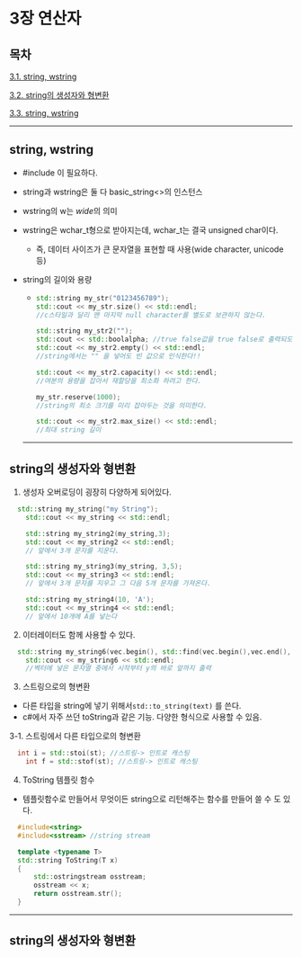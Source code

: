# 3장 연산자

## 목차

[3.1. string, wstring](#1)

[3.2. string의 생성자와 형변환](#2)

[3.3. string, wstring](#3)





********
<div id ="1"></div>

## string, wstring

- #include<string> 이 필요하다.
- string과 wstring은 둘 다 basic_string<>의 인스턴스
- wstring의 w는 *wide*의 의미
- wstring은 wchar_t형으로 받아지는데, wchar_t는 결국 unsigned char이다.
  - 즉, 데이터 사이즈가 큰 문자열을 표현할 때 사용(wide character, unicode 등)

- string의 길이와 용량
	- ```c++
	  std::string my_str("0123456789");
	  std::cout << my_str.size() << std::endl;
	  //c스타일과 달리 맨 마지막 null character를 별도로 보관하지 않는다.

	  std::string my_str2("");
	  std::cout << std::boolalpha; //true false값을 true false로 출력되도록 함
	  std::cout << my_str2.empty() << std::endl;
	  //string에서는 "" 을 넣어도 빈 값으로 인식한다!!

	  std::cout << my_str2.capacity() << std::endl;
	  //여분의 용량을 잡아서 재할당을 최소화 하려고 한다.

	  my_str.reserve(1000); 
	  //string의 최소 크기를 미리 잡아두는 것을 의미한다.

	  std::cout << my_str2.max_size() << std::endl;
	  //최대 string 길이	
	  ```
  
  ********
<div id ="2"></div>
  
## string의 생성자와 형변환
  
  1. 생성자 오버로딩이 굉장히 다양하게 되어있다.
  
  ``` c++
    std::string my_string("my String");
	  std::cout << my_string << std::endl;

	  std::string my_string2(my_string,3);
	  std::cout << my_string2 << std::endl;
	  // 앞에서 3개 문자를 지운다.

	  std::string my_string3(my_string, 3,5);
	  std::cout << my_string3 << std::endl;
	  // 앞에서 3개 문자를 지우고 그 다음 5개 문자를 가져온다.

	  std::string my_string4(10, 'A');
	  std::cout << my_string4 << std::endl;
	  // 앞에서 10개에 A를 넣는다
  ```
  
  2. 이터레이터도 함께 사용할 수 있다.
  
  ```c++
    std::string my_string6(vec.begin(), std::find(vec.begin(),vec.end(),'y'));
	  std::cout << my_string6 << std::endl;
	  //벡터에 넣은 문자열 중에서 시작부터 y의 바로 앞까지 출력
  ```
  
  3. 스트링으로의 형변환
  - 다른 타입을 string에 넣기 위해서`std::to_string(text)` 를 쓴다. 
  - c#에서 자주 쓰던 toString과 같은 기능. 다양한 형식으로 사용할 수 있음.
	
	
  3-1. 스트링에서 다른 타입으로의 형변환
  ```c++
    int i = std::stoi(st); //스트링-> 인트로 캐스팅
	  int f = std::stof(st); //스트링-> 인트로 캐스팅
  ```
  
  4. ToString 템플릿 함수
  - 템플릿함수로 만들어서 무엇이든 string으로 리턴해주는 함수를 만들어 쓸 수 도 있다.
  ```c++
    #include<string>
    #include<sstream> //string stream
  
    template <typename T>
    std::string ToString(T x)
    {
	    std::ostringstream osstream;
	    osstream << x;
	    return osstream.str();
    }
  ```
  

********
<div id ="3"></div>
  
## string의 생성자와 형변환
  
